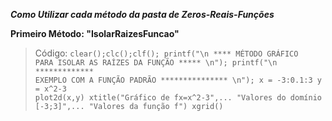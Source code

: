 <b>*Como Utilizar cada método da pasta de Zeros-Reais-Funções*</b>

<b>Primeiro Método: "IsolarRaizesFuncao"</b>
> Código:
<code>clear();clc();clf();
  printf("\n **** MÉTODO GRÁFICO PARA ISOLAR AS RAÍZES DA FUNÇÃO ***** \n");
  printf("\n ************* EXEMPLO COM A FUNÇÃO PADRÃO *************** \n");
  x = -3:0.1:3
  y = x^2-3
  plot2d(x,y)
  xtitle("Gráfico de fx=x^2-3",...
       "Valores do domínio [-3;3]",...
       "Valores da função f")
  xgrid()</code>

